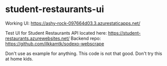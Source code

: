 # student-restaurants-ui

Working UI: https://ashy-rock-097664d03.3.azurestaticapps.net/

Test UI for Student Restaurants API located here: https://student-restaurants.azurewebsites.net/
Backend repo: https://github.com/ilkkamtk/sodexo-webscrape

Don't use as example for anything. This code is not that good. Don't try this at home kids.
